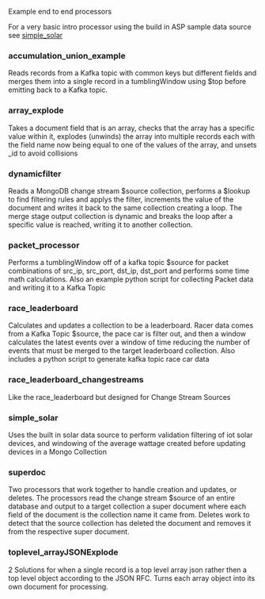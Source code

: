 Example end to end processors

For a very basic intro processor using the build in ASP sample data source see [simple_solar](https://github.com/josephxsxn/atlas_stream_processors/blob/master/example_processors/README.md#simple_solar)

### accumulation_union_example
Reads records from a Kafka topic with common keys but different fields and merges them into a single record in a tumblingWindow using $top before emitting back to a Kafka topic.

### array_explode
Takes a document field that is an array, checks that the array has a specific value within it, explodes (unwinds) the array into multiple records each with the field name now being equal to one of the values of the array, and unsets _id to avoid collisions 

### dynamicfilter
Reads a MongoDB change stream $source collection, performs a $lookup to find filtering rules and applys the filter, increments the value of the document and writes it back to the same collection creating a loop. The merge stage output collection is dynamic and breaks the loop after a specific value is reached, writing it to another collection. 

### packet_processor
Performs a tumblingWindow off of a kafka topic $source for packet combinations of src_ip, src_port, dst_ip, dst_port and performs some time math calculations. Also an example python script for collecting Packet data and writing it to a Kafka Topic 

### race_leaderboard
Calculates and updates a collection to be a leaderboard. Racer data comes from a Kafka Topic $source, the pace car is filter out, and then a window calculates the latest events over a window of time reducing the number of events that must be merged to the target leaderboard collection. Also includes a python script to generate kafka topic race car data

### race_leaderboard_changestreams
Like the race_leaderboard but designed for Change Stream Sources

### simple_solar
Uses the built in solar data source to perform validation filtering of iot solar devices, and windowing of the average wattage created before updating devices in a Mongo Collection

### superdoc
Two processors that work together to handle creation and updates, or deletes. The processors read the change stream $source of an entire database and output to a target collection a super document where each field of the document is the collection name it came from. Deletes work to detect that the source collection has deleted the document and removes it from the respective super document. 

### toplevel_arrayJSONExplode
2 Solutions for when a single record is a top level array json rather then a top level object according to the JSON RFC. Turns each array object into its own document for processing. 
